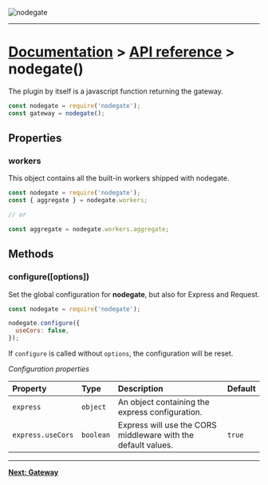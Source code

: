 ![nodegate](../images/logo-documentation.png)

---

# [Documentation](README.md) > [API reference](api-reference.md) > nodegate()

The plugin by itself is a javascript function returning the gateway.

```js
const nodegate = require('nodegate');
const gateway = nodegate();
```

## Properties

### workers

This object contains all the built-in workers shipped with nodegate.

```js
const nodegate = require('nodegate');
const { aggregate } = nodegate.workers;

// or

const aggregate = nodegate.workers.aggregate;
```

## Methods

### configure([options])

Set the global configuration for **nodegate**, but also for Express and Request.

```js
const nodegate = require('nodegate');

nodegate.configure({
  useCors: false,
});
```

If `configure` is called without `options`, the configuration will be reset.

_Configuration properties_

| Property          | Type      | Description                                                   | Default |
| :---------------- | :-------- | :------------------------------------------------------------ | :------ |
| `express`         | `object`  | An object containing the express configuration.               |         |
| `express.useCors` | `boolean` | Express will use the CORS middleware with the default values. | `true`  |

---

**[Next: Gateway](api-reference-gateway.md)**
